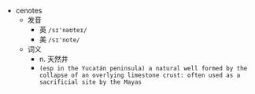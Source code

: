 - cenotes
  - 发音
    - 英 `/sɪ'nəʊteɪ/`
    - 美 `/sɪ'note/`
  - 词义
    - n. 天然井
    - `(esp in the Yucatán peninsula) a natural well formed by the collapse of an overlying limestone crust: often used as a sacrificial site by the Mayas `
